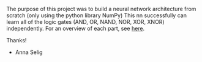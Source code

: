 The purpose of this project was to build a neural network architecture from scratch (only using the python library NumPy)
This nn successfully can learn all of the logic gates (AND, OR, NAND, NOR, XOR, XNOR) independently. For an overview of each part, see [here](https://medium.com/@aks.replies/how-to-write-a-simple-neural-network-from-scratch-with-python-learning-logic-gates-d960513681f9).

Thanks!
- Anna Selig
